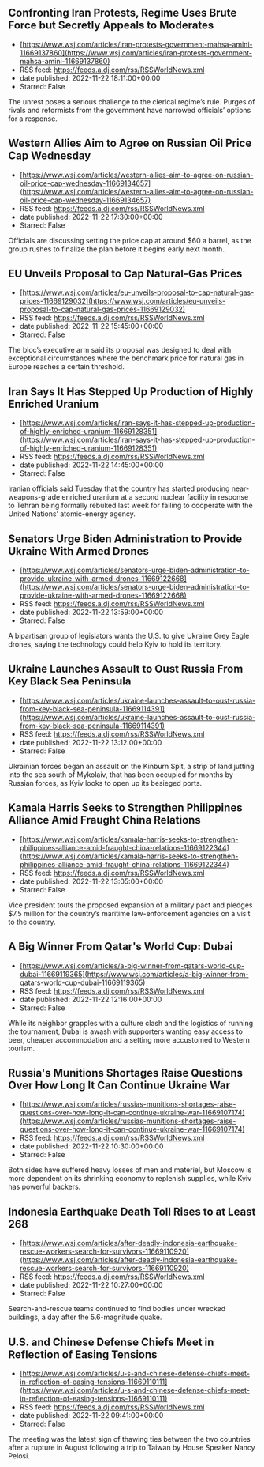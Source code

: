 ## Confronting Iran Protests, Regime Uses Brute Force but Secretly Appeals to Moderates
 - [https://www.wsj.com/articles/iran-protests-government-mahsa-amini-11669137860](https://www.wsj.com/articles/iran-protests-government-mahsa-amini-11669137860)
 - RSS feed: https://feeds.a.dj.com/rss/RSSWorldNews.xml
 - date published: 2022-11-22 18:11:00+00:00
 - Starred: False

The unrest poses a serious challenge to the clerical regime’s rule. Purges of rivals and reformists from the government have narrowed officials’ options for a response.

## Western Allies Aim to Agree on Russian Oil Price Cap Wednesday
 - [https://www.wsj.com/articles/western-allies-aim-to-agree-on-russian-oil-price-cap-wednesday-11669134657](https://www.wsj.com/articles/western-allies-aim-to-agree-on-russian-oil-price-cap-wednesday-11669134657)
 - RSS feed: https://feeds.a.dj.com/rss/RSSWorldNews.xml
 - date published: 2022-11-22 17:30:00+00:00
 - Starred: False

Officials are discussing setting the price cap at around $60 a barrel, as the group rushes to finalize the plan before it begins early next month.

## EU Unveils Proposal to Cap Natural-Gas Prices
 - [https://www.wsj.com/articles/eu-unveils-proposal-to-cap-natural-gas-prices-11669129032](https://www.wsj.com/articles/eu-unveils-proposal-to-cap-natural-gas-prices-11669129032)
 - RSS feed: https://feeds.a.dj.com/rss/RSSWorldNews.xml
 - date published: 2022-11-22 15:45:00+00:00
 - Starred: False

The bloc’s executive arm said its proposal was designed to deal with exceptional circumstances where the benchmark price for natural gas in Europe reaches a certain threshold.

## Iran Says It Has Stepped Up Production of Highly Enriched Uranium
 - [https://www.wsj.com/articles/iran-says-it-has-stepped-up-production-of-highly-enriched-uranium-11669128351](https://www.wsj.com/articles/iran-says-it-has-stepped-up-production-of-highly-enriched-uranium-11669128351)
 - RSS feed: https://feeds.a.dj.com/rss/RSSWorldNews.xml
 - date published: 2022-11-22 14:45:00+00:00
 - Starred: False

Iranian officials said Tuesday that the country has started producing near-weapons-grade enriched uranium at a second nuclear facility in response to Tehran being formally rebuked last week for failing to cooperate with the United Nations’ atomic-energy agency.

## Senators Urge Biden Administration to Provide Ukraine With Armed Drones
 - [https://www.wsj.com/articles/senators-urge-biden-administration-to-provide-ukraine-with-armed-drones-11669122668](https://www.wsj.com/articles/senators-urge-biden-administration-to-provide-ukraine-with-armed-drones-11669122668)
 - RSS feed: https://feeds.a.dj.com/rss/RSSWorldNews.xml
 - date published: 2022-11-22 13:59:00+00:00
 - Starred: False

A bipartisan group of legislators wants the U.S. to give Ukraine Grey Eagle drones, saying the technology could help Kyiv to hold its territory.

## Ukraine Launches Assault to Oust Russia From Key Black Sea Peninsula
 - [https://www.wsj.com/articles/ukraine-launches-assault-to-oust-russia-from-key-black-sea-peninsula-11669114391](https://www.wsj.com/articles/ukraine-launches-assault-to-oust-russia-from-key-black-sea-peninsula-11669114391)
 - RSS feed: https://feeds.a.dj.com/rss/RSSWorldNews.xml
 - date published: 2022-11-22 13:12:00+00:00
 - Starred: False

Ukrainian forces began an assault on the Kinburn Spit, a strip of land jutting into the sea south of Mykolaiv, that has been occupied for months by Russian forces, as Kyiv looks to open up its besieged ports.

## Kamala Harris Seeks to Strengthen Philippines Alliance Amid Fraught China Relations
 - [https://www.wsj.com/articles/kamala-harris-seeks-to-strengthen-philippines-alliance-amid-fraught-china-relations-11669122344](https://www.wsj.com/articles/kamala-harris-seeks-to-strengthen-philippines-alliance-amid-fraught-china-relations-11669122344)
 - RSS feed: https://feeds.a.dj.com/rss/RSSWorldNews.xml
 - date published: 2022-11-22 13:05:00+00:00
 - Starred: False

Vice president touts the proposed expansion of a military pact and pledges $7.5 million for the country’s maritime law-enforcement agencies on a visit to the country.

## A Big Winner From Qatar's World Cup: Dubai
 - [https://www.wsj.com/articles/a-big-winner-from-qatars-world-cup-dubai-11669119365](https://www.wsj.com/articles/a-big-winner-from-qatars-world-cup-dubai-11669119365)
 - RSS feed: https://feeds.a.dj.com/rss/RSSWorldNews.xml
 - date published: 2022-11-22 12:16:00+00:00
 - Starred: False

While its neighbor grapples with a culture clash and the logistics of running the tournament, Dubai is awash with supporters wanting easy access to beer, cheaper accommodation and a setting more accustomed to Western tourism.

## Russia's Munitions Shortages Raise Questions Over How Long It Can Continue Ukraine War
 - [https://www.wsj.com/articles/russias-munitions-shortages-raise-questions-over-how-long-it-can-continue-ukraine-war-11669107174](https://www.wsj.com/articles/russias-munitions-shortages-raise-questions-over-how-long-it-can-continue-ukraine-war-11669107174)
 - RSS feed: https://feeds.a.dj.com/rss/RSSWorldNews.xml
 - date published: 2022-11-22 10:30:00+00:00
 - Starred: False

Both sides have suffered heavy losses of men and materiel, but Moscow is more dependent on its shrinking economy to replenish supplies, while Kyiv has powerful backers.

## Indonesia Earthquake Death Toll Rises to at Least 268
 - [https://www.wsj.com/articles/after-deadly-indonesia-earthquake-rescue-workers-search-for-survivors-11669110920](https://www.wsj.com/articles/after-deadly-indonesia-earthquake-rescue-workers-search-for-survivors-11669110920)
 - RSS feed: https://feeds.a.dj.com/rss/RSSWorldNews.xml
 - date published: 2022-11-22 10:27:00+00:00
 - Starred: False

Search-and-rescue teams continued to find bodies under wrecked buildings, a day after the 5.6-magnitude quake.

## U.S. and Chinese Defense Chiefs Meet in Reflection of Easing Tensions
 - [https://www.wsj.com/articles/u-s-and-chinese-defense-chiefs-meet-in-reflection-of-easing-tensions-11669110111](https://www.wsj.com/articles/u-s-and-chinese-defense-chiefs-meet-in-reflection-of-easing-tensions-11669110111)
 - RSS feed: https://feeds.a.dj.com/rss/RSSWorldNews.xml
 - date published: 2022-11-22 09:41:00+00:00
 - Starred: False

The meeting was the latest sign of thawing ties between the two countries after a rupture in August following a trip to Taiwan by House Speaker Nancy Pelosi.
